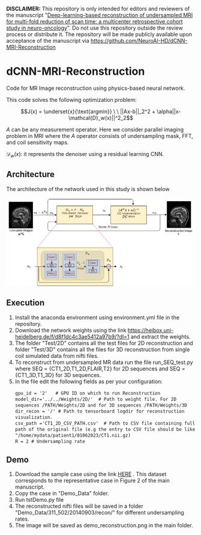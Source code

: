 **DISCLAIMER:** This repository is only intended for editors and reviewers of the manuscript "<ins>Deep-learning-based reconstruction of undersampled MRI for multi-fold reduction of scan time: a multicenter retrospective cohort study in neuro-oncology</ins>". Do not use this repository outside the review process or distribute it. The repository will be made publicly available upon acceptance of the manuscript via https://github.com/NeuroAI-HD/dCNN-MRI-Reconstruction

# dCNN-MRI-Reconstruction
Code for MR Image reconstruction using physics-based neural network.


This code solves the following optimization problem:

  $$J(x) = \underset{x}{\text{argmin}} \ \ ||Ax-b||_2^2 + \alpha||x-\mathcal{D}_w(x)||^2_2$$

 $A$ can be any measurement operator. Here we consider parallel imaging problem in MRI where
 the $A$ operator consists of undersampling mask, FFT, and coil sensitivity maps.

$\mathcal{D}_w(x)$: it represents the denoiser using a residual learning CNN.



## Architecture

The architecture of the network used in this study is shown below
<p align="center">
  <img src="img/Architecture_2.png" width="1000px" alt=""> 
</p>

## Execution

1. Install the anaconda environment using environment.yml file in the repository.
2. Download the network weights using the link https://heibox.uni-heidelberg.de/f/d8f1dc4c3ae5412a97b9/?dl=1  and extract the weights.
3. The folder "Test/2D" contains all the test files for 2D reconstruction and folder "Test/3D" contains all the files for 3D reconstruction from single coil simulated data from nifti files.
4. To reconstruct from undersampled MR data run the file run_SEQ_test.py  where SEQ = {CT1_2D,T1_2D,FLAIR,T2} for 2D sequences and SEQ = {CT1_3D,T1_3D} for 3D sequences.
5. In the file edit the following fields as per your configuration:
    ~~~
    gpu_id = '2'   # GPU ID on which to run Reconstruction
    model_dir='../../Weights/2D/'  # Path to weight file. For 2D sequences /PATH/Weights/2D and for 3D sequences /PATH/Weights/3D
    dir_recon = '/' # Path to tensorboard logdir for reconstruction visualization.
    csv_path ='CT1_2D_CSV_PATH.csv'  # Path to CSV file containing full path of the original file (e.g the entry to CSV file should be like "/home/mydata/patient1/01062023/CT1.nii.gz)
    R = 2 # Undersampling rate
    ~~~
## Demo

1. Download the sample case using the link [HERE](https://heibox.uni-heidelberg.de/d/09063141363a4a0b84f5/) . This dataset corresponds to the representative case in Figure 2 of the main manuscript.
2. Copy the case in "Demo_Data" folder.
3. Run tstDemo.py file
4. The reconstructed nifti files will be saved in a folder "Demo_Data/311_502/20140903/recon/" for different undersampling rates.
5. The image will be saved as demo_reconstruction.png in the main folder.

